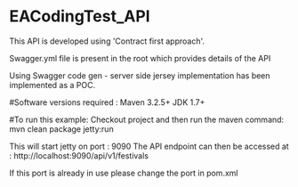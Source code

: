 # EACodingTest_API
This API is developed using 'Contract first approach'.

Swagger.yml file is present in the root which provides details of the API

Using Swagger code gen - server side jersey implementation has been implemented as a POC.

#Software versions required :
Maven 3.2.5+
JDK 1.7+

#To run this example:
Checkout project and then run the maven command:
mvn clean package jetty:run

This will start jetty on port : 9090
The API endpoint can then be accessed at : http://localhost:9090/api/v1/festivals

If this port is already in use please change the port in pom.xml 

